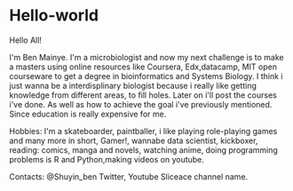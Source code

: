 # Hello-world

Hello All!

I'm Ben Mainye. I'm a microbiologist and now my next challenge is to make a masters using online resources like Coursera, Edx,datacamp, MIT open courseware to get a degree in bioinformatics and Systems Biology. I think i just wanna be a interdisplinary biologist because i really like getting knowledge from different areas, to fill holes. Later on i'll post the courses i've done. As well as how to achieve the goal i've previously mentioned. Since education is really expensive for me.

Hobbies:
I'm a skateboarder, paintballer, i like playing role-playing games and many more in short, Gamer!, wannabe data scientist, kickboxer, reading: comics, manga and novels, watching anime, doing programming problems is R and Python,making videos on youtube.

Contacts:
@Shuyin_ben Twitter, Youtube Sliceace channel name.
